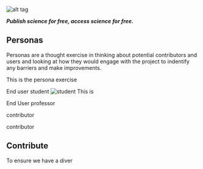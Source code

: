 ![alt tag](https://cloud.githubusercontent.com/assets/24201238/24583976/ced4c43e-179f-11e7-9c40-c0988c346f55.png)

_**Publish science for free, access science for free.**_

## Personas

Personas are a thought exercise in thinking about potential contributors and users and looking at how they would engage with the project to indentify any barriers and make improvements.

This is the persona exercise

End user student
![student](https://upload.wikimedia.org/wikipedia/commons/e/ea/Indian_Student_UOA_0478.jpg)
This is 

End User professor

contributor

contributor

## Contribute

To ensure we have a diver
